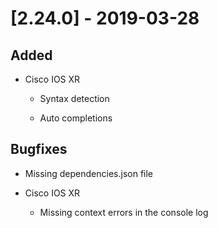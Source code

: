 # [2.24.0] - 2019-03-28

## Added

- Cisco IOS XR

    - Syntax detection

    - Auto completions

## Bugfixes

- Missing dependencies.json file

- Cisco IOS XR

    - Missing context errors in the console log